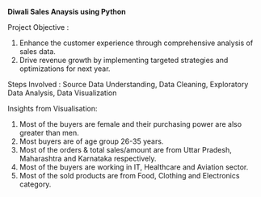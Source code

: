 **Diwali Sales Anaysis using Python**

Project Objective :
1. Enhance the customer experience through comprehensive analysis of sales data.
2. Drive revenue growth by implementing targeted strategies and optimizations for next year.

Steps Involved : Source Data Understanding, Data Cleaning, Exploratory Data Analysis, Data Visualization

Insights from Visualisation:
1. Most of the buyers are female and their purchasing power are also greater than men.
2. Most buyers are of age group 26-35 years.
3. Most of the orders & total sales/amount are from Uttar Pradesh, Maharashtra and Karnataka respectively.
4. Most of the buyers are working in IT, Healthcare and Aviation sector.
5. Most of the sold products are from Food, Clothing and Electronics category.
